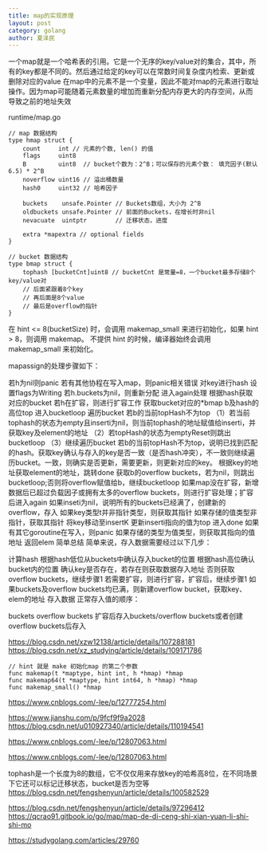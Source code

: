 ```yaml
---
title: map的实现原理
layout: post
category: golang
author: 夏泽民
---
```

一个map就是一个哈希表的引用。它是一个无序的key/value对的集合，其中，所有的key都是不同的。然后通过给定的key可以在常数时间复杂度内检索、更新或删除对应的value
在map中的元素不是一个变量，因此不能对map的元素进行取址操作。因为map可能随着元素数量的增加而重新分配内存更大的内存空间，从而导致之前的地址失效

runtime/map.go

```
// map 数据结构
type hmap struct {
    count     int // 元素的个数, len() 的值
    flags     uint8
    B         uint8  // bucket个数为：2^B；可以保存的元素个数： 填充因子(默认6.5) * 2^B 
    noverflow uint16 // 溢出桶数量
    hash0     uint32 // 哈希因子

    buckets    unsafe.Pointer // Buckets数组，大小为 2^B 
    oldbuckets unsafe.Pointer // 前面的Buckets，在增长时非nil
    nevacuate  uintptr        // 迁移状态，进度

    extra *mapextra // optional fields
}

// bucket 数据结构
type bmap struct {
    tophash [bucketCnt]uint8 // bucketCnt 是常量=8，一个bucket最多存储8个key/value对
    // 后面紧跟着8个key
    // 再后面是8个value
    // 最后是overflow的指针
}
```
<!-- more -->
在 hint <= 8(bucketSize) 时，会调用 makemap_small 来进行初始化，如果 hint > 8，则调用 makemap。
不提供 hint 的时候，编译器始终会调用 makemap_small 来初始化。


mapassign的处理步骤如下：

若h为nil则panic
若有其他协程在写入map，则panic相关错误
对key进行hash
设置flags为Writing
若h.buckets为nil，则重新分配
进入again处理
根据hash获取对应的bucket
若h在扩容，则进行扩容工作
获取bucket对应的*bmap b及hash的高位top
进入bucketloop
遍历bucket
若b的当前topHash不为top
（1）若当前tophash的状态为empty且inserti为nil，则当前tophash的地址赋值给inserti，并获取key及element的地址
（2）若topHash的状态为emptyReset则跳出bucketloop
（3）继续遍历bucket
若b的当前topHash不为top，说明已找到匹配的hash。获取key确认与存入的key是否一致（是否hash冲突），不一致则继续遍历bucket。一致，则确实是否更新，需要更新，则更新对应的key。
根据key的地址获取element的地址，跳转done
获取b的overflow buckets，若为nil，则跳出bucketloop;否则将overflow赋值给b，继续bucketloop
如果map没在扩容，新增数据后已超过负载因子或拥有太多的overflow buckets，则进行扩容处理；扩容后进入again
如果inseti为nil，说明所有的buckets已经满了，创建新的overflow，存入
如果key类型t并非指针类型，则获取其指针
如果存储的值类型非指针，获取其指针
将key移动至insertK
更新inserti指向的值为top
进入done
如果有其它goroutine在写入，则panic
如果存储的类型为值类型，则获取其指向的值地址
返回elem
简单总结
简单来说，存入数据需要经过以下几步：

计算hash
根据hash低位从buckets中确认存入bucket的位置
根据hash高位确认bucket内的位置
确认key是否存在，若存在则获取数据存入地址
否则获取overflow buckets，继续步骤1
若需要扩容，则进行扩容，扩容后，继续步骤1
如果buckets及overflow buckets均已满，则新建overflow bucket，获取key、elem的地址
存入数据
正常存入值的顺序：

buckets
overflow buckets
扩容后存入buckets/overflow buckets或者创建overflow buckets后存入

https://blog.csdn.net/xzw12138/article/details/107288181
https://blog.csdn.net/xz_studying/article/details/109171786

```
// hint 就是 make 初始化map 的第二个参数
func makemap(t *maptype, hint int, h *hmap) *hmap
func makemap64(t *maptype, hint int64, h *hmap) *hmap
func makemap_small() *hmap
```
https://www.cnblogs.com/-lee/p/12777254.html


https://www.jianshu.com/p/9fcf9f9a2028
https://blog.csdn.net/u010927340/article/details/110194541


https://www.cnblogs.com/-lee/p/12807063.html

https://www.cnblogs.com/-lee/p/12807063.html

tophash是一个长度为8的数组，它不仅仅用来存放key的哈希高8位，在不同场景下它还可以标记迁移状态，bucket是否为空等
https://blog.csdn.net/fengshenyun/article/details/100582529

https://blog.csdn.net/fengshenyun/article/details/97296412
https://qcrao91.gitbook.io/go/map/map-de-di-ceng-shi-xian-yuan-li-shi-shi-mo

https://studygolang.com/articles/29760
